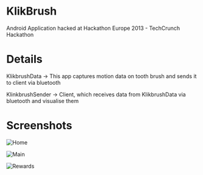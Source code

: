 KlikBrush
=========

Android Application hacked at Hackathon Europe 2013 - TechCrunch Hackathon

Details
=======
KlikbrushData -> This app captures motion data on tooth brush and sends it
to client via bluetooth

KlinkbrushSender -> Client, which receives data from KlikbrushData via 
bluetooth and visualise them


Screenshots
===========

![Home](https://dl.dropboxusercontent.com/u/3672489/KlikBrush/home_overview.png)

![Main](https://dl.dropboxusercontent.com/u/3672489/KlikBrush/main_overview.png)

![Rewards](https://dl.dropboxusercontent.com/u/3672489/KlikBrush/rewards_overview.png)


